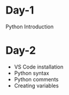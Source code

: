 # Day-1
Python Introduction

# Day-2
- VS Code installation
- Python syntax
- Python comments
- Creating variables


